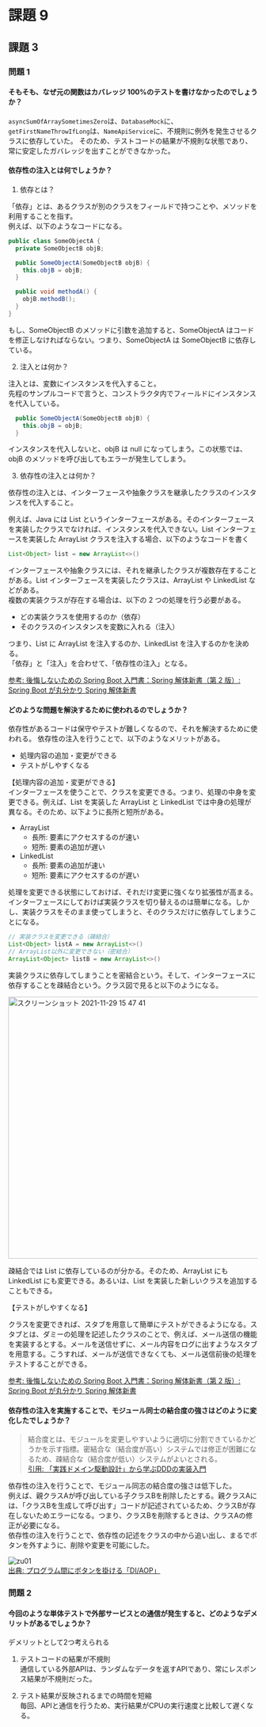 # 課題 9

## 課題 3

### 問題 1

#### そもそも、なぜ元の関数はカバレッジ 100%のテストを書けなかったのでしょうか？

`asyncSumOfArraySometimesZero`は、`DatabaseMock`に、
`getFirstNameThrowIfLong`は、`NameApiService`に、不規則に例外を発生させるクラスに依存していた。
そのため、テストコードの結果が不規則な状態であり、常に安定したガバレッジを出すことができなかった。

#### 依存性の注入とは何でしょうか？

1. 依存とは？

「依存」とは、あるクラスが別のクラスをフィールドで持つことや、メソッドを利用することを指す。  
例えば、以下のようなコードになる。

```Java
public class SomeObjectA {
  private SomeObjectB objB;

  public SomeObjectA(SomeObjectB objB) {
    this.objB = objB;
  }

  public void methodA() {
    objB.methodB();
  }
}
```

もし、SomeObjectB のメソッドに引数を追加すると、SomeObjectA はコードを修正しなければならない。つまり、SomeObjectA は SomeObjectB に依存している。

2. 注入とは何か？

注入とは、変数にインスタンスを代入すること。  
先程のサンプルコードで言うと、コンストラクタ内でフィールドにインスタンスを代入している。

```Java
  public SomeObjectA(SomeObjectB objB) {
    this.objB = objB;
  }
```

インスタンスを代入しないと、objB は null になってしまう。この状態では、objB のメソッドを呼び出してもエラーが発生してしまう。

3. 依存性の注入とは何か？

依存性の注入とは、インターフェースや抽象クラスを継承したクラスのインスタンスを代入すること。

例えば、Java には List というインターフェースがある。そのインターフェースを実装したクラスでなければ、インスタンスを代入できない。List インターフェースを実装した ArrayList クラスを注入する場合、以下のようなコードを書く

```Java
List<Object> list = new ArrayList<>()
```

インターフェースや抽象クラスには、それを継承したクラスが複数存在することがある。List インターフェースを実装したクラスは、ArrayList や LinkedList などがある。  
複数の実装クラスが存在する場合は、以下の 2 つの処理を行う必要がある。

- どの実装クラスを使用するのか（依存）
- そのクラスのインスタンスを変数に入れる（注入）

つまり、List に ArrayList を注入するのか、LinkedList を注入するのかを決める。  
「依存」と「注入」を合わせて、「依存性の注入」となる。

[参考: 後悔しないための Spring Boot 入門書：Spring 解体新書（第 2 版）: Spring Boot が丸分かり Spring 解体新書](https://www.amazon.co.jp/%E5%BE%8C%E6%82%94%E3%81%97%E3%81%AA%E3%81%84%E3%81%9F%E3%82%81%E3%81%AESpring-Boot-%E5%85%A5%E9%96%80%E6%9B%B8%EF%BC%9ASpring-%E8%A7%A3%E4%BD%93%E6%96%B0%E6%9B%B8%EF%BC%88%E7%AC%AC2%E7%89%88%EF%BC%89-Spring%E8%A7%A3%E4%BD%93%E6%96%B0%E6%9B%B8-ebook/dp/B08XPBPH9C/ref=sr_1_2?__mk_ja_JP=%E3%82%AB%E3%82%BF%E3%82%AB%E3%83%8A&keywords=%E5%BE%8C%E6%82%94spring&qid=1638163916&sr=8-2)

#### どのような問題を解決するために使われるのでしょうか？

依存性があるコードは保守やテストが難しくなるので、それを解決するために使われる。
依存性の注入を行うことで、以下のようなメリットがある。

- 処理内容の追加・変更ができる
- テストがしやすくなる

【処理内容の追加・変更ができる】  
インターフェースを使うことで、クラスを変更できる。つまり、処理の中身を変更できる。例えば、List を実装した ArrayList と LinkedList では中身の処理が異なる。そのため、以下ように長所と短所がある。

- ArrayList
  - 長所: 要素にアクセスするのが速い
  - 短所: 要素の追加が遅い
- LinkedList
  - 長所: 要素の追加が速い
  - 短所: 要素にアクセスするのが遅い

処理を変更できる状態にしておけば、それだけ変更に強くなり拡張性が高まる。インターフェースにしておけば実装クラスを切り替えるのは簡単になる。しかし、実装クラスをそのまま使ってしまうと、そのクラスだけに依存してしまうことになる。

```Java
// 実装クラスを変更できる（疎結合）
List<Object> listA = new ArrayList<>()
// ArrayList以外に変更できない（密結合）
ArrayList<Object> listB = new ArrayList<>()
```

実装クラスに依存してしまうことを密結合という。そして、インターフェースに依存することを疎結合という。クラス図で見ると以下のようになる。

<img width="529" alt="スクリーンショット 2021-11-29 15 47 41" src="https://user-images.githubusercontent.com/49358142/143821070-aaee4b7c-058b-4e9f-959d-b32820919b44.png">

疎結合では List に依存しているのが分かる。そのため、ArrayList にも LinkedList にも変更できる。あるいは、List を実装した新しいクラスを追加することもできる。

【テストがしやすくなる】

クラスを変更できれば、スタブを用意して簡単にテストができるようになる。スタブとは、ダミーの処理を記述したクラスのことで、例えば、メール送信の機能を実装するとする。メールを送信せずに、メール内容をログに出すようなスタブを用意する。こうすれば、メールが送信できなくても、メール送信前後の処理をテストすることができる。

[参考: 後悔しないための Spring Boot 入門書：Spring 解体新書（第 2 版）: Spring Boot が丸分かり Spring 解体新書](https://www.amazon.co.jp/%E5%BE%8C%E6%82%94%E3%81%97%E3%81%AA%E3%81%84%E3%81%9F%E3%82%81%E3%81%AESpring-Boot-%E5%85%A5%E9%96%80%E6%9B%B8%EF%BC%9ASpring-%E8%A7%A3%E4%BD%93%E6%96%B0%E6%9B%B8%EF%BC%88%E7%AC%AC2%E7%89%88%EF%BC%89-Spring%E8%A7%A3%E4%BD%93%E6%96%B0%E6%9B%B8-ebook/dp/B08XPBPH9C/ref=sr_1_2?__mk_ja_JP=%E3%82%AB%E3%82%BF%E3%82%AB%E3%83%8A&keywords=%E5%BE%8C%E6%82%94spring&qid=1638163916&sr=8-2)

#### 依存性の注入を実施することで、モジュール同士の結合度の強さはどのように変化したでしょうか？

> 結合度とは、モジュールを変更しやすいように適切に分割できているかどうかを示す指標。密結合な（結合度が高い）システムでは修正が困難になるため、疎結合な（結合度が低い）システムがよいとされる。  
> [引用: 「実践ドメイン駆動設計」から学ぶDDDの実装入門](https://www.shoeisha.co.jp/book/detail/9784798161501)

依存性の注入を行うことで、モジュール同志の結合度の強さは低下した。  
例えば、親クラスAが呼び出している子クラスBを削除したとする。親クラスAには、「クラスBを生成して呼び出す」コードが記述されているため、クラスBが存在しないためエラーになる。つまり、クラスBを削除するときは、クラスAの修正が必要になる。  
依存性の注入を行うことで、依存性の記述をクラスの中から追い出し、まるでボタンを外すように、削除や変更を可能にした。

![zu01](https://user-images.githubusercontent.com/49358142/143835749-0e799090-345a-4bf9-b2f3-4d5738304bb6.jpg)  
[出典: プログラム間にボタンを掛ける「DI/AOP」](https://xtech.nikkei.com/it/article/COLUMN/20080228/294949/)

### 問題 2

#### 今回のような単体テストで外部サービスとの通信が発生すると、どのようなデメリットがあるでしょうか？

デメリットとして2つ考えられる

1. テストコードの結果が不規則  
通信している外部APIは、ランダムなデータを返すAPIであり、常にレスポンス結果が不規則だった。

2. テスト結果が反映されるまでの時間を短縮  
毎回、APIと通信を行うため、実行結果がCPUの実行速度と比較して遅くなる。
